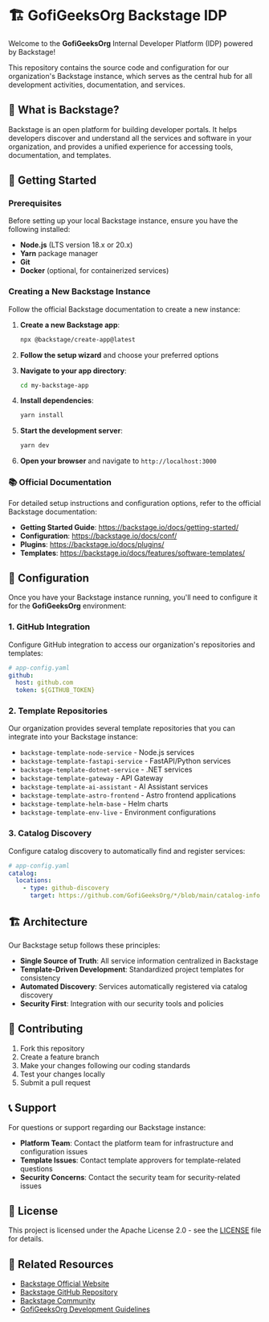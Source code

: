 # 🏗️ GofiGeeksOrg Backstage IDP

Welcome to the **GofiGeeksOrg** Internal Developer Platform (IDP) powered by Backstage!

This repository contains the source code and configuration for our organization's Backstage instance, which serves as the central hub for all development activities, documentation, and services.

## 🎯 What is Backstage?

Backstage is an open platform for building developer portals. It helps developers discover and understand all the services and software in your organization, and provides a unified experience for accessing tools, documentation, and templates.

## 🚀 Getting Started

### Prerequisites

Before setting up your local Backstage instance, ensure you have the following installed:

- **Node.js** (LTS version 18.x or 20.x)
- **Yarn** package manager
- **Git**
- **Docker** (optional, for containerized services)

### Creating a New Backstage Instance

Follow the official Backstage documentation to create a new instance:

1. **Create a new Backstage app**:
   ```bash
   npx @backstage/create-app@latest
   ```

2. **Follow the setup wizard** and choose your preferred options

3. **Navigate to your app directory**:
   ```bash
   cd my-backstage-app
   ```

4. **Install dependencies**:
   ```bash
   yarn install
   ```

5. **Start the development server**:
   ```bash
   yarn dev
   ```

6. **Open your browser** and navigate to `http://localhost:3000`

### 📚 Official Documentation

For detailed setup instructions and configuration options, refer to the official Backstage documentation:

- **Getting Started Guide**: https://backstage.io/docs/getting-started/
- **Configuration**: https://backstage.io/docs/conf/
- **Plugins**: https://backstage.io/docs/plugins/
- **Templates**: https://backstage.io/docs/features/software-templates/

## 🔧 Configuration

Once you have your Backstage instance running, you'll need to configure it for the **GofiGeeksOrg** environment:

### 1. GitHub Integration

Configure GitHub integration to access our organization's repositories and templates:

```yaml
# app-config.yaml
github:
  host: github.com
  token: ${GITHUB_TOKEN}
```

### 2. Template Repositories

Our organization provides several template repositories that you can integrate into your Backstage instance:

- `backstage-template-node-service` - Node.js services
- `backstage-template-fastapi-service` - FastAPI/Python services  
- `backstage-template-dotnet-service` - .NET services
- `backstage-template-gateway` - API Gateway
- `backstage-template-ai-assistant` - AI Assistant services
- `backstage-template-astro-frontend` - Astro frontend applications
- `backstage-template-helm-base` - Helm charts
- `backstage-template-env-live` - Environment configurations

### 3. Catalog Discovery

Configure catalog discovery to automatically find and register services:

```yaml
# app-config.yaml
catalog:
  locations:
    - type: github-discovery
      target: https://github.com/GofiGeeksOrg/*/blob/main/catalog-info.yaml
```

## 🏗️ Architecture

Our Backstage setup follows these principles:

- **Single Source of Truth**: All service information centralized in Backstage
- **Template-Driven Development**: Standardized project templates for consistency
- **Automated Discovery**: Services automatically registered via catalog discovery
- **Security First**: Integration with our security tools and policies

## 🤝 Contributing

1. Fork this repository
2. Create a feature branch
3. Make your changes following our coding standards
4. Test your changes locally
5. Submit a pull request

## 📞 Support

For questions or support regarding our Backstage instance:

- **Platform Team**: Contact the platform team for infrastructure and configuration issues
- **Template Issues**: Contact template approvers for template-related questions
- **Security Concerns**: Contact the security team for security-related issues

## 📄 License

This project is licensed under the Apache License 2.0 - see the [LICENSE](LICENSE) file for details.

## 🔗 Related Resources

- [Backstage Official Website](https://backstage.io/)
- [Backstage GitHub Repository](https://github.com/backstage/backstage)
- [Backstage Community](https://github.com/backstage/community)
- [GofiGeeksOrg Development Guidelines](./docs/development-guidelines.md)